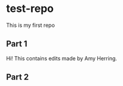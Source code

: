 # test-repo
This is my first repo

## Part 1  

Hi! This contains edits made by Amy Herring. 

## Part 2

